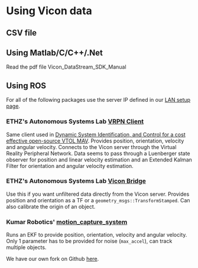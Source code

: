 # Using Vicon data

## CSV file

## Using Matlab/C/C++/.Net

Read the pdf file Vicon\_DataStream\_SDK\_Manual

## Using ROS

For all of the following packages use the server IP defined in our [LAN setup page](/Equipment/Networking/LAN.html).

### ETHZ's Autonomous Systems Lab [VRPN Client](https://github.com/ethz-asl/ros_vrpn_client)

Same client used in [Dynamic System Identification, and Control for a cost effective open-source VTOL MAV](https://arxiv.org/pdf/1701.08623.pdf). Provides position, orientation, velocity and angular velocity. Connects to the Vicon server through the Virtual Reality Peripheral Network. Data seems to pass through a Luenberger state observer for position and linear velocity estimation and an Extended Kalman Filter for orientation and angular velocity estimation.

### ETHZ's Autonomous Systems Lab [Vicon Bridge](https://github.com/ethz-asl/vicon_bridge)

Use this if you want unfiltered data directly from the Vicon server. Provides position and orientation as a TF or a `geometry_msgs::TransformStamped`. Can also calibrate the origin of an object.

### Kumar Robotics' [motion\_capture\_system](https://github.com/KumarRobotics/motion_capture_system)

Runs an EKF to provide position, orientation, velocity and angular velocity. Only 1 parameter has to be provided for noise \(`max_accel`\), can track multiple objects.

We have our own fork on Github [here](https://github.com/MRASL/motion_capture_system).

## 

